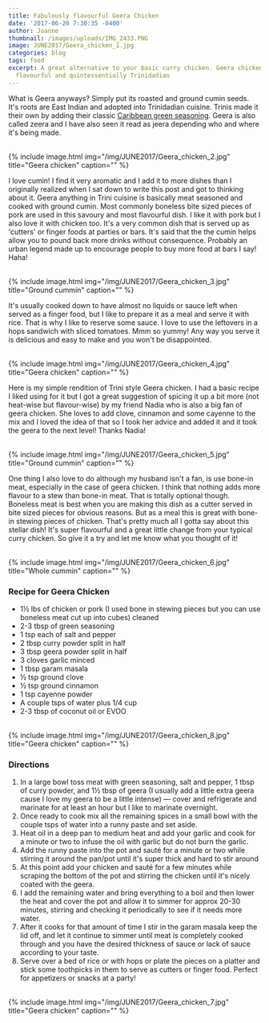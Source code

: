 ```yaml
---
title: Fabulously flavourful Geera Chicken
date: '2017-06-20 7:30:35 -0400'
author: Joanne
thumbnail: /images/uploads/IMG_2433.PNG
image: JUNE2017/Geera_chicken_1.jpg
categories: blog
tags: food
excerpt: A great alternative to your basic curry chicken. Geera chicken is aromatic,
  flavourful and quintessentially Trinidadian
---
```

What is Geera anyways? Simply put its roasted and ground cumin seeds. It's roots are East Indian and adopted into Trinidadian cuisine. Trinis made it their own by adding their classic [Caribbean green seasoning](https://www.oliveandmango.com/green-seasoning). Geera is also called zeera and I have also seen it read as jeera depending who and where it's being made.

<br>
{% include image.html
img="/img/JUNE2017/Geera_chicken_2.jpg"
title="Geera chicken"
caption="" %}
<br>

I love cumin! I find it very aromatic and I add it to more dishes than I originally realized when I sat down to write this post and got to thinking about it. Geera anything in Trini cuisine is basically meat seasoned and cooked with ground cumin. Most commonly boneless bite sized pieces of pork are used in this savoury and most flavourful dish.  I like it with pork but I also love it with chicken too. It's a very common dish that is served up as 'cutters' or finger foods at parties or bars. It's said that the the cumin helps allow you to pound back more drinks without consequence. Probably an urban legend made up to encourage people to buy more food at bars I say! Haha!

<br>
{% include image.html
img="/img/JUNE2017/Geera_chicken_3.jpg"
title="Ground cummin"
caption="" %}
<br>

It's usually cooked down to have almost no liquids or sauce left when served as a finger food, but I like to prepare it as a meal and serve it with rice. That is why I like to reserve some sauce. I love to use the leftovers in a hops sandwich with sliced tomatoes. Mmm so yummy! Any way you serve it is delicious and easy to make and you won't be disappointed.

<br>
{% include image.html
img="/img/JUNE2017/Geera_chicken_4.jpg"
title="Geera chicken"
caption="" %}
<br>

Here is my simple rendition of Trini style Geera chicken.  I had a basic recipe I liked using for it but I got a great suggestion of spicing it up a bit more (not heat-wise but flavour-wise) by my friend Nadia who is also a big fan of geera chicken.  She loves to add clove, cinnamon and some cayenne to the mix and I loved the idea of that so I took her advice and added it and it took the geera to the next level! Thanks Nadia!

<br>
{% include image.html
img="/img/JUNE2017/Geera_chicken_5.jpg"
title="Ground cummin"
caption="" %}
<br>

One thing I also love to do although my husband isn't a fan, is use bone-in meat, especially in the case of geera chicken. I think that nothing adds more flavour to a stew than bone-in meat. That is totally optional though. Boneless meat is best when you are making this dish as a cutter served in bite sized pieces for obvious reasons. But as a meal this is great with bone-in stewing pieces of chicken. That's pretty much all I gotta say about this stellar dish! It's super flavourful and a great little change from your typical curry chicken. So give it a try and let me know what you thought of it!

<br>
{% include image.html
img="/img/JUNE2017/Geera_chicken_6.jpg"
title="Whole cummin"
caption="" %}
<br>

### Recipe for Geera Chicken

* 1½ lbs of chicken or pork (I used bone in stewing pieces but you can use boneless meat cut up into cubes) cleaned
* 2-3 tbsp of green seasoning
* 1 tsp each of salt and pepper
* 2 tbsp curry powder split in half
* 3 tbsp geera powder split in half
* 3 cloves garlic minced
* 1 tbsp garam masala
* ½ tsp ground clove
* ½ tsp ground cinnamon
* 1 tsp cayenne powder
* A couple tsps of water plus 1/4 cup
* 2-3 tbsp of coconut oil or EVOO

<br>
{% include image.html
img="/img/JUNE2017/Geera_chicken_8.jpg"
title="Geera chicken"
caption="" %}
<br>

### Directions

1. In a large bowl toss meat with green seasoning, salt and pepper, 1 tbsp of curry powder, and 1½ tbsp of geera (I usually add a little extra geera cause I love my geera to be a little intense) — cover and refrigerate and marinate for at least an hour but I like to marinate overnight.
2. Once ready to cook mix all the remaining spices in a small bowl with the couple tsps of water into a runny paste and set aside.
3. Heat oil in a deep pan to medium heat and add your garlic and cook for a minute or two to infuse the oil with garlic but do not burn the garlic.
4. Add the runny paste into the pot and sauté for a minute or two while stirring it around the pan/pot until it's super thick and hard to stir around
5. At this point add your chicken and sauté for a few minutes while scraping the bottom of the pot and stirring the chicken until it's nicely coated with the geera.
6. I add the remaining water and bring everything to a boil and then lower the heat and cover the pot and allow it to simmer for approx 20-30 minutes, stirring and checking it periodically to see if it needs more water.
7. After it cooks for that amount of time I stir in the garam masala keep the lid off, and let it continue to simmer until meat is completely cooked through and you have the desired thickness of sauce or lack
   of sauce according to your taste.
8. Serve over a bed of rice or with hops or plate the pieces on a platter and stick some toothpicks in them to serve as cutters or finger food. Perfect for appetizers or snacks at a party!

<br>
{% include image.html
img="/img/JUNE2017/Geera_chicken_7.jpg"
title="Geera chicken"
caption="" %}
